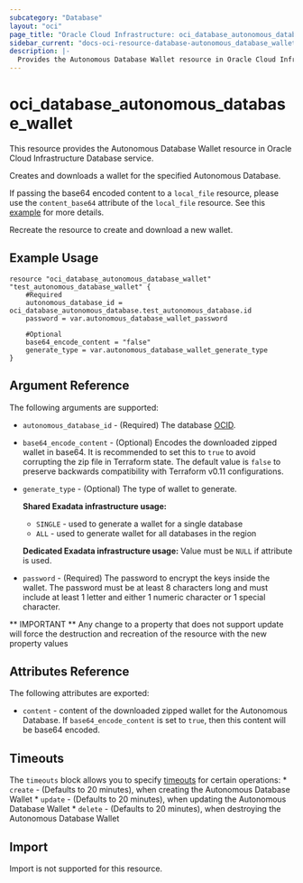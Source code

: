 ```yaml
---
subcategory: "Database"
layout: "oci"
page_title: "Oracle Cloud Infrastructure: oci_database_autonomous_database_wallet"
sidebar_current: "docs-oci-resource-database-autonomous_database_wallet"
description: |-
  Provides the Autonomous Database Wallet resource in Oracle Cloud Infrastructure Database service
---
```


# oci_database_autonomous_database_wallet
This resource provides the Autonomous Database Wallet resource in Oracle Cloud Infrastructure Database service.

Creates and downloads a wallet for the specified Autonomous Database.

If passing the base64 encoded content to a `local_file` resource, please use the `content_base64` attribute of the `local_file` resource.
See this [example](https://github.com/terraform-providers/terraform-provider-oci/blob/master/examples/database/adb/autonomous_data_warehouse_wallet.tf) for more details.

Recreate the resource to create and download a new wallet.

## Example Usage

```hcl
resource "oci_database_autonomous_database_wallet" "test_autonomous_database_wallet" {
	#Required
	autonomous_database_id = oci_database_autonomous_database.test_autonomous_database.id
	password = var.autonomous_database_wallet_password

	#Optional
	base64_encode_content = "false"
	generate_type = var.autonomous_database_wallet_generate_type
}
```

## Argument Reference

The following arguments are supported:

* `autonomous_database_id` - (Required) The database [OCID](https://docs.cloud.oracle.com/iaas/Content/General/Concepts/identifiers.htm).
* `base64_encode_content` - (Optional) Encodes the downloaded zipped wallet in base64. It is recommended to set this to `true` to avoid corrupting the zip file in Terraform state. The default value is `false` to preserve backwards compatibility with Terraform v0.11 configurations.
* `generate_type` - (Optional) The type of wallet to generate.

	**Shared Exadata infrastructure usage:**
	* `SINGLE` - used to generate a wallet for a single database
	* `ALL` - used to generate wallet for all databases in the region

	**Dedicated Exadata infrastructure usage:** Value must be `NULL` if attribute is used. 
* `password` - (Required) The password to encrypt the keys inside the wallet. The password must be at least 8 characters long and must include at least 1 letter and either 1 numeric character or 1 special character.


** IMPORTANT **
Any change to a property that does not support update will force the destruction and recreation of the resource with the new property values

## Attributes Reference

The following attributes are exported:

* `content` - content of the downloaded zipped wallet for the Autonomous Database. If `base64_encode_content` is set to `true`, then this content will be base64 encoded.

## Timeouts

The `timeouts` block allows you to specify [timeouts](https://registry.terraform.io/providers/hashicorp/oci/latest/docs/guides/changing_timeouts) for certain operations:
	* `create` - (Defaults to 20 minutes), when creating the Autonomous Database Wallet
	* `update` - (Defaults to 20 minutes), when updating the Autonomous Database Wallet
	* `delete` - (Defaults to 20 minutes), when destroying the Autonomous Database Wallet


## Import

Import is not supported for this resource.

